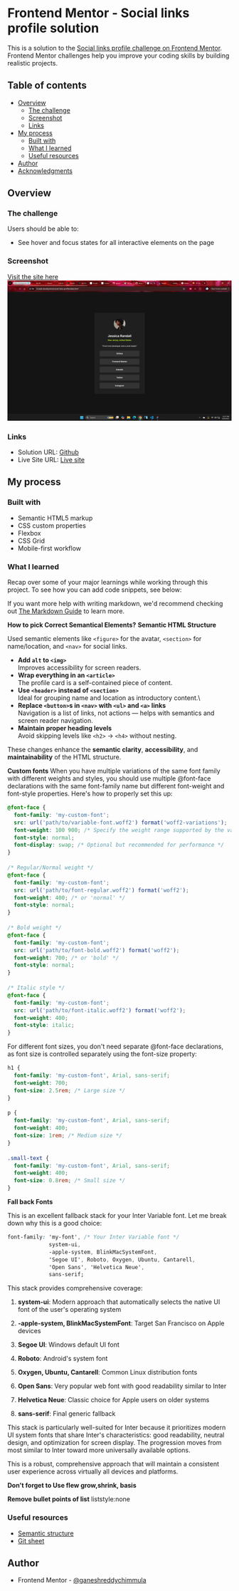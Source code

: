 # Frontend Mentor - Social links profile solution

This is a solution to the [Social links profile challenge on Frontend Mentor](https://www.frontendmentor.io/challenges/social-links-profile-UG32l9m6dQ). Frontend Mentor challenges help you improve your coding skills by building realistic projects. 

## Table of contents

- [Overview](#overview)
  - [The challenge](#the-challenge)
  - [Screenshot](#screenshot)
  - [Links](#links)
- [My process](#my-process)
  - [Built with](#built-with)
  - [What I learned](#what-i-learned)
  - [Useful resources](#useful-resources)
- [Author](#author)
- [Acknowledgments](#acknowledgments)


## Overview

### The challenge

Users should be able to:

- See hover and focus states for all interactive elements on the page

### Screenshot

[Visit the site here]()
![Screenshot](./assets/images/image.png)


### Links

- Solution URL: [Github](https://github.com/ganeshreddychimmula/social-links-profile)
- Live Site URL: [Live site](https://ganeshreddychimmula.github.io/social-links-profile/)

## My process

### Built with

- Semantic HTML5 markup
- CSS custom properties
- Flexbox
- CSS Grid
- Mobile-first workflow

### What I learned

Recap over some of your major learnings while working through this project.
To see how you can add code snippets, see below:

If you want more help with writing markdown, we'd recommend checking out [The Markdown Guide](https://www.markdownguide.org/) to learn more.

**How to pick Correct Semantical Elements?**
__Semantic HTML Structure__

Used semantic elements like `<figure>` for the avatar, `<section>` for name/location, and `<nav>` for social links.
- **Add `alt` to `<img>`**  
  Improves accessibility for screen readers.
- **Wrap everything in an `<article>`**  
  The profile card is a self-contained piece of content.
- **Use `<header>` instead of `<section>`**  
  Ideal for grouping name and location as introductory content.\
- **Replace `<button>`s in `<nav>` with `<ul>` and `<a>` links**  
  Navigation is a list of links, not actions — helps with semantics and screen reader navigation.
- **Maintain proper heading levels**  
  Avoid skipping levels like `<h2>` → `<h4>` without nesting.

These changes enhance the **semantic clarity**, **accessibility**, and **maintainability** of the HTML structure.

**Custom fonts**
When you have multiple variations of the same font family with different weights and styles, you should use multiple @font-face declarations with the same font-family name but different font-weight and font-style properties. Here's how to properly set this up:
```css
@font-face {
  font-family: 'my-custom-font';
  src: url('path/to/variable-font.woff2') format('woff2-variations');
  font-weight: 100 900; /* Specify the weight range supported by the variable font */
  font-style: normal;
  font-display: swap; /* Optional but recommended for performance */
}

/* Regular/Normal weight */
@font-face {
  font-family: 'my-custom-font';
  src: url('path/to/font-regular.woff2') format('woff2');
  font-weight: 400; /* or 'normal' */
  font-style: normal;
}

/* Bold weight */
@font-face {
  font-family: 'my-custom-font';
  src: url('path/to/font-bold.woff2') format('woff2');
  font-weight: 700; /* or 'bold' */
  font-style: normal;
}

/* Italic style */
@font-face {
  font-family: 'my-custom-font';
  src: url('path/to/font-italic.woff2') format('woff2');
  font-weight: 400;
  font-style: italic;
}
```
For different font sizes, you don't need separate @font-face declarations, as font size is controlled separately using the font-size property:
```css
h1 {
  font-family: 'my-custom-font', Arial, sans-serif;
  font-weight: 700;
  font-size: 2.5rem; /* Large size */
}

p {
  font-family: 'my-custom-font', Arial, sans-serif;
  font-weight: 400;
  font-size: 1rem; /* Medium size */
}

.small-text {
  font-family: 'my-custom-font', Arial, sans-serif;
  font-weight: 400;
  font-size: 0.8rem; /* Small size */
}
```
**Fall back Fonts**

This is an excellent fallback stack for your Inter Variable font. Let me break down why this is a good choice:

```css
font-family: 'my-font', /* Your Inter Variable font */
             system-ui, 
             -apple-system, BlinkMacSystemFont,
             'Segoe UI', Roboto, Oxygen, Ubuntu, Cantarell, 
             'Open Sans', 'Helvetica Neue', 
             sans-serif;
```

This stack provides comprehensive coverage:

1. **system-ui**: Modern approach that automatically selects the native UI font of the user's operating system

2. **-apple-system, BlinkMacSystemFont**: Target San Francisco on Apple devices

3. **Segoe UI**: Windows default UI font

4. **Roboto**: Android's system font 

5. **Oxygen, Ubuntu, Cantarell**: Common Linux distribution fonts

6. **Open Sans**: Very popular web font with good readability similar to Inter

7. **Helvetica Neue**: Classic choice for Apple users on older systems

8. **sans-serif**: Final generic fallback

This stack is particularly well-suited for Inter because it prioritizes modern UI system fonts that share Inter's characteristics: good readability, neutral design, and optimization for screen display. The progression moves from most similar to Inter toward more universally available options.

This is a robust, comprehensive approach that will maintain a consistent user experience across virtually all devices and platforms.

**Don't forget to Use flew grow,shrink, basis**

**Remove bullet points of list**
liststyle:none


### Useful resources

- [Semantic structure](https://www.example.com)
- [Git sheet](https://cs.fyi/guide/git-cheatsheet)


## Author

- Frontend Mentor - [@ganeshreddychimmula](https://www.frontendmentor.io/profile/@ganeshreddychimmula)


